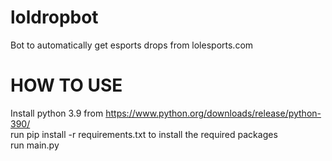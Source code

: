 # loldropbot
Bot to automatically get esports drops from lolesports.com

# HOW TO USE
Install python 3.9 from https://www.python.org/downloads/release/python-390/  
run pip install -r requirements.txt to install the required packages  
run main.py  
